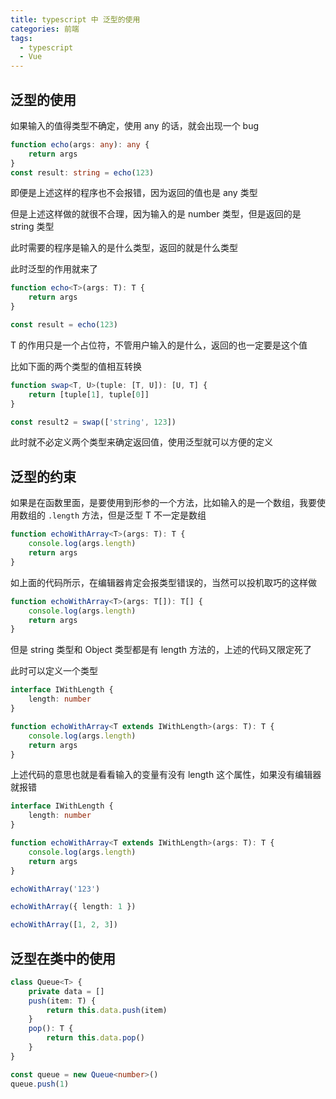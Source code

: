 ```yaml
---
title: typescript 中 泛型的使用
categories: 前端
tags:
  - typescript
  - Vue
---
```


## 泛型的使用

如果输入的值得类型不确定，使用 any 的话，就会出现一个 bug

```ts
function echo(args: any): any {
    return args
}
const result: string = echo(123)
```

即便是上述这样的程序也不会报错，因为返回的值也是 any 类型

但是上述这样做的就很不合理，因为输入的是 number 类型，但是返回的是 string 类型

此时需要的程序是输入的是什么类型，返回的就是什么类型

此时泛型的作用就来了

```ts
function echo<T>(args: T): T {
    return args
}

const result = echo(123)
```

T 的作用只是一个占位符，不管用户输入的是什么，返回的也一定要是这个值

比如下面的两个类型的值相互转换

```ts
function swap<T, U>(tuple: [T, U]): [U, T] {
    return [tuple[1], tuple[0]]
}

const result2 = swap(['string', 123])
```

此时就不必定义两个类型来确定返回值，使用泛型就可以方便的定义

## 泛型的约束

如果是在函数里面，是要使用到形参的一个方法，比如输入的是一个数组，我要使用数组的 `.length` 方法，但是泛型 T 不一定是数组

```ts
function echoWithArray<T>(args: T): T {
    console.log(args.length)
    return args
}
```

如上面的代码所示，在编辑器肯定会报类型错误的，当然可以投机取巧的这样做

```ts
function echoWithArray<T>(args: T[]): T[] {
    console.log(args.length)
    return args
}
```

但是 string 类型和 Object 类型都是有 length 方法的，上述的代码又限定死了

此时可以定义一个类型

```ts
interface IWithLength {
    length: number
}

function echoWithArray<T extends IWithLength>(args: T): T {
    console.log(args.length)
    return args
}
```

上述代码的意思也就是看看输入的变量有没有 length 这个属性，如果没有编辑器就报错

```ts
interface IWithLength {
    length: number
}

function echoWithArray<T extends IWithLength>(args: T): T {
    console.log(args.length)
    return args
}

echoWithArray('123')

echoWithArray({ length: 1 })

echoWithArray([1, 2, 3])
```

## 泛型在类中的使用

```ts
class Queue<T> {
    private data = []
    push(item: T) {
        return this.data.push(item)
    }
    pop(): T {
        return this.data.pop()
    }
}

const queue = new Queue<number>()
queue.push(1)
```
